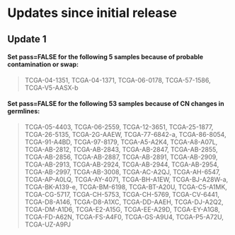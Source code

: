 # Updates since initial release
## Update 1
#### Set pass=FALSE for the following 5 samples because of probable contamination or swap:
  > TCGA-04-1351, TCGA-04-1371, TCGA-06-0178, TCGA-57-1586, TCGA-V5-AASX-b
#### Set pass=FALSE for the following 53 samples because of CN changes in germlines:
  > TCGA-05-4403, TCGA-06-2559, TCGA-12-3651, TCGA-25-1877, TCGA-26-5135, TCGA-2G-AAEW, TCGA-77-6842-a, TCGA-86-8054, TCGA-91-A4BD, TCGA-97-8179, TCGA-A5-A2K4, TCGA-A8-A07L, TCGA-AB-2812, TCGA-AB-2843, TCGA-AB-2847, TCGA-AB-2855, TCGA-AB-2856, TCGA-AB-2887, TCGA-AB-2891, TCGA-AB-2909, TCGA-AB-2913, TCGA-AB-2924, TCGA-AB-2944, TCGA-AB-2954, TCGA-AB-2997, TCGA-AB-3008, TCGA-AC-A2QJ, TCGA-AH-6547, TCGA-AP-A0LQ, TCGA-AY-4071, TCGA-BH-A1EW, TCGA-BJ-A28W-a, TCGA-BK-A139-e, TCGA-BM-6198, TCGA-BT-A20U, TCGA-C5-A1MK, TCGA-CG-5717, TCGA-CH-5753, TCGA-CH-5769, TCGA-CV-6441, TCGA-D8-A146, TCGA-D8-A1XC, TCGA-DD-AAEH, TCGA-DJ-A2Q2, TCGA-DM-A1D6, TCGA-E2-A15G, TCGA-EE-A29D, TCGA-EY-A1G8, TCGA-FD-A62N, TCGA-FS-A4F0, TCGA-GS-A9U4, TCGA-P5-A72U, TCGA-UZ-A9PJ
